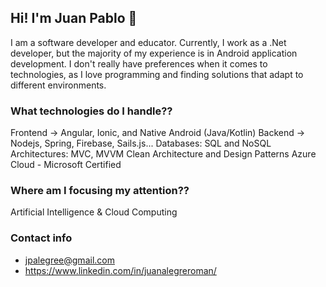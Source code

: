 ## Hi! I'm Juan Pablo 🙌
I am a software developer and educator. Currently, I work as a .Net developer, but the majority of my experience is in Android application development. I don't really have preferences when it comes to technologies, as I love programming and finding solutions that adapt to different environments.

### What technologies do I handle??
Frontend -> Angular, Ionic, and Native Android (Java/Kotlin)
Backend -> Nodejs, Spring, Firebase, Sails.js...
Databases: SQL and NoSQL
Architectures: MVC, MVVM
Clean Architecture and Design Patterns
Azure Cloud - Microsoft Certified

### Where am I focusing my attention??
Artificial Intelligence & Cloud Computing

### Contact info
- jpalegree@gmail.com
- https://www.linkedin.com/in/juanalegreroman/
